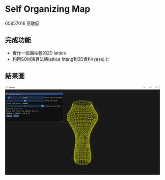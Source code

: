 # Self Organizing Map
00957016 高敬庭

## 完成功能
+ 實作一個圓柱體的2D lattice
+ 利用SOM演算法將lattice fitting到3D資料(vase)上  

## 結果圖
![alt text](image.png)